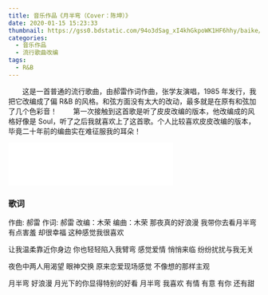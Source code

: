 ```yaml
---
title: 音乐作品《月半弯（Cover：陈坤）》
date: 2020-01-15 15:23:33
thumbnail: https://gss0.bdstatic.com/94o3dSag_xI4khGkpoWK1HF6hhy/baike/w%3D268%3Bg%3D0/sign=5c9afd9de1f81a4c2632ebcfef110764/a5c27d1ed21b0ef44b7cd7b7d7c451da80cb3e46.jpg
categories:
  - 音乐作品
  - 流行歌曲改编
tags:
  - R&B
---
```


&emsp;&emsp;这是一首普通的流行歌曲，由郝雷作词作曲，张学友演唱，1985 年发行，我把它改编成了偏 R&B 的风格。和弦方面没有太大的改动，最多就是在原有和弦加了几个色彩音！
&emsp;&emsp;第一次接触到这首歌是听了皮皮改编的版本，他改编成的风格好像是 Soul，听了之后我就喜欢上了这首歌。个人比较喜欢皮皮改编的版本，毕竟二十年前的编曲实在难征服我的耳朵！

<iframe frameborder="no" border="0" marginwidth="0" marginheight="0" width=330 height=86 src="//music.163.com/outchain/player?type=2&id=1394618989&auto=0&height=66"></iframe>
<!--more-->

### 歌词

作曲: 郝雷
作词: 郝雷
改编：木荣
编曲：木荣
那夜真的好浪漫
我带你去看月半弯
有点害羞 却很幸福
这种感觉我很喜欢

让我温柔靠近你身边
你也轻轻陷入我臂弯
感觉爱情 悄悄来临
纷纷扰扰与我无关

夜色中两人用渴望
眼神交换
原来恋爱现场感觉
不像想的那样主观

月半弯 好浪漫
月光下的你显得特别的好看
月半弯 我喜欢
有情 有意 有你
还有甜

